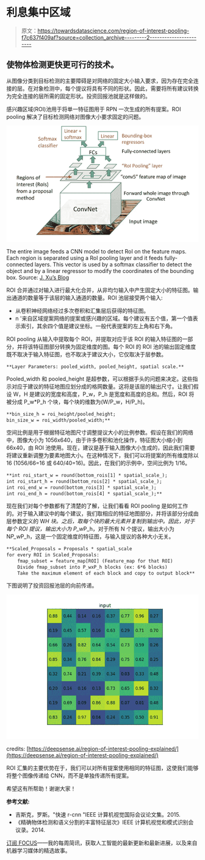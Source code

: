 # 利息集中区域

> 原文：<https://towardsdatascience.com/region-of-interest-pooling-f7c637f409af?source=collection_archive---------2----------------------->

## 使物体检测更快更可行的技术。

从图像分类到目标检测的主要障碍是对网络的固定大小输入要求，因为存在完全连接的层。在对象检测中，每个提议将具有不同的形状。因此，需要将所有建议转换为完全连接的层所需的固定形状。投资回报池就是这样做的。

感兴趣区域(ROI)池用于将单一特征图用于 RPN 一次生成的所有提案。ROI pooling 解决了目标检测网络对图像大小要求固定的问题。

![](img/1b4c4b04a6239389cb194d7e5ee52372.png)

The entire image feeds a CNN model to detect RoI on the feature maps. Each region is separated using a RoI pooling layer and it feeds fully-connected layers. This vector is used by a softmax classifier to detect the object and by a linear regressor to modify the coordinates of the bounding box. Source: [J. Xu’s Blog](/deep-learning-for-object-detection-a-comprehensive-review-73930816d8d9)

ROI 合并通过对输入进行最大化合并，从非均匀输入中产生固定大小的特征图。输出通道的数量等于该层的输入通道的数量。ROI 池层接受两个输入:

*   从卷积神经网络经过多次卷积和汇集层后获得的特征图。
*   n '来自区域提案网络的提案或感兴趣的区域。每个建议有五个值，第一个值表示索引，其余四个值是建议坐标。一般代表提案的左上角和右下角。

ROI pooling 从输入中提取每个 ROI，并提取对应于该 ROI 的输入特征图的一部分，并将该特征图部分转换为固定维度的图。每个 ROI 的 ROI 池的输出固定维度既不取决于输入特征图，也不取决于建议大小，它仅取决于层参数。

```
**Layer Parameters: pooled_width, pooled_height, spatial scale.**
```

Pooled_width 和 pooled_height 是超参数，可以根据手头的问题来决定。这些指示对应于建议的特征地图应划分成的格网数量。这将是该层的输出尺寸。让我们假设 W，H 是建议的宽度和高度，P_w，P_h 是宽度和高度的总和。然后，ROI 将被分成 P_w*P_h 个块，每个块的维数为(W/P_w，H/P_h)。

```
**bin_size_h = roi_height/pooled_height;
bin_size_w = roi_width/pooled_width;**
```

空间比例是用于根据特征地图尺寸调整提议大小的比例参数。假设在我们的网络中，图像大小为 1056x640，由于许多卷积和池化操作，特征图大小缩小到 66x40，由 ROI 池使用。现在，建议是基于输入图像大小生成的，因此我们需要将建议重新调整为要素地图大小。在这种情况下，我们可以将提案的所有维度除以 16 (1056/66=16 或 640/40=16)。因此，在我们的示例中，空间比例为 1/16。

```
**int roi_start_w = round(bottom_rois[1] * spatial_scale_);    
int roi_start_h = round(bottom_rois[2] * spatial_scale_);    
int roi_end_w = round(bottom_rois[3] * spatial_scale_);    
int roi_end_h = round(bottom_rois[4] * spatial_scale_);**
```

现在我们对每个参数都有了清楚的了解，让我们看看 ROI pooling 是如何工作的。对于输入建议中的每个建议，我们取相应的特征地图部分，并将该部分分成由层参数定义的 W*H 块。之后，取每个块的最大元素并复制到输出中。因此，对于每个 ROI 提议，输出大小为 P_w*P_h，对于所有 N 个提议，输出大小为 N*P_w*P_h，这是一个固定维度的特征图，与输入提议的各种大小无关。

```
**Scaled_Proposals = Proposals * spatial_scale
for every ROI in Scaled_Proposals:
    fmap_subset = feature_map[ROI] (Feature_map for that ROI)
    Divide fmap_subset into P_wxP_h blocks (ex: 6*6 blocks)
    Take the maximum element of each block and copy to output block**
```

下图说明了投资回报池层的向前传递。

![](img/0be1813779dc199584d7a70d6d878564.png)

credits: [https://deepsense.ai/region-of-interest-pooling-explained/](https://deepsense.ai/region-of-interest-pooling-explained/)

ROI 汇集的主要优势在于，我们可以对所有提案使用相同的特征图，这使我们能够将整个图像传递给 CNN，而不是单独传递所有提案。

希望这有所帮助！谢谢大家！

**参考文献:**

*   吉斯克，罗斯。"快速 r-cnn "IEEE 计算机视觉国际会议论文集。2015.
*   《精确物体检测和语义分割的丰富特征层次》IEEE 计算机视觉和模式识别会议录。2014.

[订阅 FOCUS](https://master-ml.ck.page/0b50556bfa)——我的每周简讯，获取人工智能的最新更新和最新进展，以及来自机器学习媒体的精选故事。